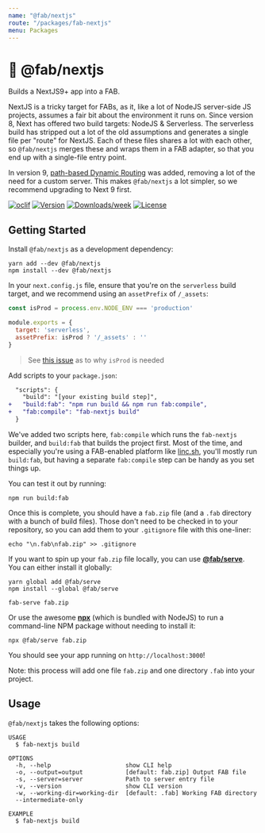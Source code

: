 ```yaml
---
name: "@fab/nextjs"
route: "/packages/fab-nextjs"
menu: Packages
---
```


# 💎 @fab/nextjs

Builds a NextJS9+ app into a FAB.

NextJS is a tricky target for FABs, as it, like a lot of NodeJS server-side JS projects, assumes a fair bit about the environment it runs on. Since version 8, Next has offered two build targets: NodeJS & Serverless. The serverless build has stripped out a lot of the old assumptions and generates a single file per "route" for NextJS. Each of these files shares a lot with each other, so `@fab/nextjs` merges these and wraps them in a FAB adapter, so that you end up with a single-file entry point.

In version 9, [path-based Dynamic Routing](https://github.com/zeit/next.js#dynamic-routing) was added, removing a lot of the need for a custom server. This makes `@fab/nextjs` a lot simpler, so we recommend upgrading to Next 9 first.

[![oclif](https://img.shields.io/badge/cli-oclif-brightgreen.svg)](https://oclif.io)
[![Version](https://img.shields.io/npm/v/@fab/nextjs.svg)](https://npmjs.org/package/@fab/nextjs)
[![Downloads/week](https://img.shields.io/npm/dw/@fab/nextjs.svg)](https://npmjs.org/package/@fab/nextjs)
[![License](https://img.shields.io/npm/l/@fab/nextjs.svg)](https://github.com/fab-spec/fab/blob/master/package.json)

## Getting Started

Install `@fab/nextjs` as a development dependency:

```
yarn add --dev @fab/nextjs
npm install --dev @fab/nextjs
```

In your `next.config.js` file, ensure that you're on the `serverless` build target, and we recommend using an `assetPrefix` of `/_assets`:

```js
const isProd = process.env.NODE_ENV === 'production'

module.exports = {
  target: 'serverless',
  assetPrefix: isProd ? '/_assets' : ''
}
```

> See [this issue](https://github.com/zeit/next.js/issues/8605) as to why `isProd` is needed

Add scripts to your `package.json`:

```diff
  "scripts": {
    "build": "[your existing build step]",
+   "build:fab": "npm run build && npm run fab:compile",
+   "fab:compile": "fab-nextjs build"
  }
```

We've added two scripts here, `fab:compile` which runs the `fab-nextjs` builder, and `build:fab` that builds the project first. Most of the time, and especially you're using a FAB-enabled platform like [linc.sh](https://linc.sh), you'll mostly run `build:fab`, but having a separate `fab:compile` step can be handy as you set things up.

You can test it out by running: 

```
npm run build:fab
```

Once this is complete, you should have a `fab.zip` file (and a `.fab` directory with a bunch of build files). Those don't need to be checked in to your repository, so you can add them to your `.gitignore` file with this one-liner:

```
echo "\n.fab\nfab.zip" >> .gitignore
```

If you want to spin up your `fab.zip` file locally, you can use [**@fab/serve**](./fab-serve). You can either install it globally:

```
yarn global add @fab/serve
npm install --global @fab/serve

fab-serve fab.zip
``` 

Or use the awesome [**npx**](https://www.npmjs.com/package/npx) (which is bundled with NodeJS) to run a command-line NPM package without needing to install it:

```
npx @fab/serve fab.zip
```

You should see your app running on `http://localhost:3000`!

Note: this process will add one file `fab.zip` and one directory `.fab` into your project. 

## Usage

`@fab/nextjs` takes the following options:

```
USAGE
  $ fab-nextjs build

OPTIONS
  -h, --help                     show CLI help
  -o, --output=output            [default: fab.zip] Output FAB file
  -s, --server=server            Path to server entry file
  -v, --version                  show CLI version
  -w, --working-dir=working-dir  [default: .fab] Working FAB directory
  --intermediate-only

EXAMPLE
  $ fab-nextjs build
```
